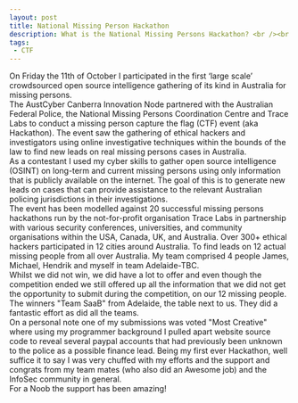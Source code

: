 ```yaml
---
layout: post
title: National Missing Person Hackathon
description: What is the National Missing Persons Hackathon? <br /><br />The AustCyber Canberra Innovation Node has partnered with the Australian Federal Police, the National Missing Persons Coordination Centre and Trace Labs to conduct a missing person capture the flag (CTF) event (aka Hackathon) on Friday 11th October 2019. The event will see the gathering of ethical hackers and investigators using online investigative techniques within the bounds of the law to find new leads on real missing persons cases in Australia.
tags:
 - CTF
---
```

On Friday the 11th of October I participated in the first ‘large scale’ crowdsourced open source intelligence gathering of its kind in Australia for missing persons.
<br />
The AustCyber Canberra Innovation Node partnered with the Australian Federal Police, the National Missing Persons Coordination Centre and Trace Labs to conduct a missing person capture the flag (CTF) event (aka Hackathon). The event saw the gathering of ethical hackers and investigators using online investigative techniques within the bounds of the law to find new leads on real missing persons cases in Australia.
<br />
As a contestant I used my cyber skills to gather open source intelligence (OSINT) on long-term and current missing persons using only information that is publicly available on the internet. The goal of this is to generate new leads on cases that can provide assistance to the relevant Australian policing jurisdictions in their investigations.
<br />
The event has been modelled against 20 successful missing persons hackathons run by the not-for-profit organisation Trace Labs in partnership with various security conferences, universities, and community organisations within the USA, Canada, UK, and Australia. Over 300+ ethical hackers participated in 12 cities around Australia. To find leads on 12 actual missing people from all over Australia. My team comprised 4 people James, Michael, Hendrik and myself in team Adelaide-TBC. 
<br />
Whilst we did not win, we did have a lot to offer and even though the competition ended we still offered up all the information that we did not get the opportunity to submit during the competition, on our 12 missing people. The winners "Team SaaB" from Adelaide, the table next to us. They did a fantastic effort as did all the teams.
<br />
On a personal note one of my submissions was voted "Most Creative" where using my programmer background I pulled apart website source code to reveal several paypal accounts that had previously been unknown to the police as a possible finance lead. Being my first ever Hackathon, well suffice it to say I was very chuffed with my efforts and the support and congrats from my team mates (who also did an Awesome job) and the InfoSec community in general. 
<br />
For a Noob the support has been amazing!
